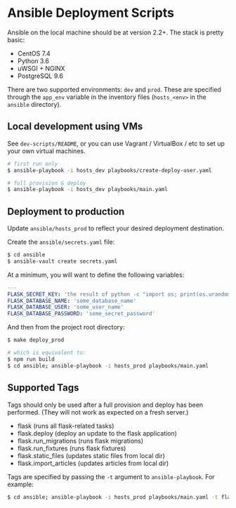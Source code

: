 # Ansible Deployment Scripts

Ansible on the local machine should be at version 2.2+. The stack is pretty basic:

- CentOS 7.4
- Python 3.6
- uWSGI + NGINX
- PostgreSQL 9.6

There are two supported environments: `dev` and `prod`. These are specified through the `app_env` variable in the inventory files (`hosts_<env>` in the `ansible` directory).

## Local development using VMs

See `dev-scripts/README`, or you can use Vagrant / VirtualBox / etc to set up your own virtual machines.

```bash
# first run only
$ ansible-playbook -i hosts_dev playbooks/create-deploy-user.yaml

# full provision & deploy
$ ansible-playbook -i hosts_dev playbooks/main.yaml
```

## Deployment to production

Update `ansible/hosts_prod` to reflect your desired deployment destination.

Create the `ansible/secrets.yaml` file:

```bash
$ cd ansible
$ ansible-vault create secrets.yaml
```

At a minimum, you will want to define the following variables:

```yaml
---
FLASK_SECRET_KEY: 'the result of python -c "import os; print(os.urandom(32))"'
FLASK_DATABASE_NAME: 'some_database_name'
FLASK_DATABASE_USER: 'some_user_name'
FLASK_DATABASE_PASSWORD: 'some_secret_password'
```

And then from the project root directory:
```bash
$ make deploy_prod

# which is equivalent to:
$ npm run build
$ cd ansible; ansible-playbook -i hosts_prod playbooks/main.yaml
```

## Supported Tags

Tags should only be used after a full provision and deploy has been performed. (They will not work as expected on a fresh server.)

- flask (runs all flask-related tasks)
- flask.deploy (deploy an update to the flask application)
- flask.run_migrations (runs flask migrations)
- flask.run_fixtures (runs flask fixtures)
- flask.static_files (updates static files from local dir)
- flask.import_articles (updates articles from local dir)

Tags are specified by passing the `-t` argument to `ansible-playbook`. For example:

```bash
$ cd ansible; ansible-playbook -i hosts_prod playbooks/main.yaml -t flask.deploy
```

